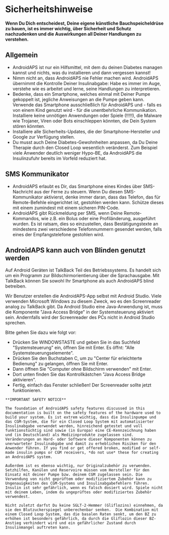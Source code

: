 # Sicherheitshinweise

**Wenn Du Dich entscheidest, Deine eigene künstliche Bauchspeicheldrüse zu bauen, ist es immer wichtig, über Sicherheit und Schutz nachzudenken und die Auswirkungen all Deiner Handlungen zu verstehen.**

## Allgemein

- AndroidAPS ist nur ein Hilfsmittel, mit dem du deinen Diabetes managen kannst und nichts, was du installieren und dann vergessen kannst!
- Nimm nicht an, dass AndroidAPS nie Fehler machen wird. AndroidAPS übernimmt die Kontrolle Deiner Insulinabgabe: Habe es immer im Auge, verstehe wie es arbeitet und lerne, seine Handlungen zu interpretieren.
- Bedenke, dass ein Smartphone, welches einmal mit Deiner Pumpe gekoppelt ist, jegliche Anweisungen an die Pumpe geben kann. Verwende das Smartphone ausschließlich für AndroidAPS und - falls es von einem Kind genutzt wird - für die unentbehrliche Kommunikation. Installiere keine unnötigen Anwendungen oder Spiele (!!!!!), die Malware wie Trojaner, Viren oder Bots einschleppen könnten, die Dein System stören könnten.
- Installiere alle Sicherheits-Updates, die der Smartphone-Hersteller und Google zur Verfügung stellen.
- Du musst auch Deine Diabetes-Gewohnheiten anpassen, da Du Deine Therapie durch den Closed Loop wesentlich veränderst. Zum Beispiel viele Anwender deutlich weniger Hypo-BE, da AndroidAPS die Insulinzufuhr bereits im Vorfeld reduziert hat.

## SMS Kommunikator

- AndroidAPS erlaubt es Dir, das Smartphone eines Kindes über SMS-Nachricht aus der Ferne zu steuern. Wenn Du diesen SMS-Kommunikator aktivierst, denke immer daran, dass das Telefon, das für Remote-Befehle eingerichtet ist, gestohlen werden kann. Schütze dieses mit einem zumindest mit einem sicheren PIN-Code.
- AndroidAPS gibt Rückmeldung per SMS, wenn Deine Remote-Kommandos, wie z.B. ein Bolus oder eine Profiländerung, ausgeführt wurden. Es ist ratsam, dies so einzustellen, dass Bestätigungstexte an mindestens zwei verschiedene Telefonnummern gesendet werden, falls eines der Empfangstelefone gestohlen wird.

## AndroidAPS kann auch von Blinden genutzt werden

Auf Android Geräten ist TalkBack Teil des Betriebssystems. Es handelt sich um ein Programm zur Bildschirmorientierung über die Sprachausgabe. Mit TalkBack können Sie sowohl Ihr Smartphone als auch AndroidAPS blind betreiben.

Wir Benutzer erstellen die AndroidAPS-App selbst mit Android Studio. Viele verwenden Microsoft Windows zu diesem Zweck, wo es den Screenreader analog zu TalkBack gibt. Da Android Studio eine Java-Anwendung ist, muss die Komponente "Java Access Bridge" in der Systemsteuerung aktiviert sein. Andernfalls wird der Screenreader des PCs nicht in Android Studio sprechen.

Bitte gehen Sie dazu wie folgt vor:

- Drücken Sie WINDOWSTASTE und geben Sie in das Suchfeld "Systemsteuerung" ein, öffnen Sie mit Enter. Es öffnt: "Alle Systemsteuerungselemente".
- Drücken Sie den Buchstaben C, um zu "Center für erleichterte Bedienung" zu gelangen, öffnen Sie mit Enter.
- Dann öffnen Sie "Computer ohne Bildschirm verwenden" mit Enter.
- Dort unten finden Sie das Kontrollkästchen "Java Access Bridge aktivieren".
- Fertig, einfach das Fenster schließen! Der Screenreader sollte jetzt funktionieren.

```{note}
**IMPORTANT SAFETY NOTICE**

The foundation of AndroidAPS safety features discussed in this documentation is built on the safety features of the hardware used to build your system. Es ist extrem wichtig, dass die Insulinpumpe und das CGM-System, die für ein Closed Loop System mit automatisierter Insulinabgabe verwendet werden, hinreichend getestet und voll funktionstüchtig sind sowie (in Europa) eine CE-Kennzeichnung haben und (in Deutschland) als Medizinprodukte zugelassen sind. Veränderungen an Hard- oder Software dieser Komponenten können zu unerwarteter Insulinabgabe und damit zu erheblichen Risiken für den Anwender führen. If you find or get offered broken, modified or self-made insulin pumps or CGM receivers, *do not use* these for creating an AndroidAPS system.

Außerdem ist es ebenso wichtig, nur Originalzubehör zu verwenden. Setzhilfen, Kanülen und Reservoire müssen vom Hersteller für den Einsatz mit deiner Pumpe bzw. deinem CGM zugelassen sein. Die Verwendung von nicht geprüftem oder modifiziertem Zubehör kann zu Ungenauigkeiten des CGM-Systems und Insulinabgabefehlern führen. Insulin ist sehr gefährlich, wenn es falsch dosiert wird. Spiele nicht mit deinem Leben, indem du ungeprüftes oder modifiziertes Zubehör verwendest.

Nicht zuletzt darfst Du keine SGLT-2-Hemmer (Gliflozins) einnehmen, da sie den Blutzuckerspiegel unberechenbar senken.  Die Kombination mit einem Closed Loop System, das die basalen Raten senkt, um den BZ zu erhöhen ist besonders gefährlich, da durch die Gliflozin dieser BZ-Anstieg verhindert wird und ein gefährlicher Zustand durch Insulinmangel auftreten kann.
```
